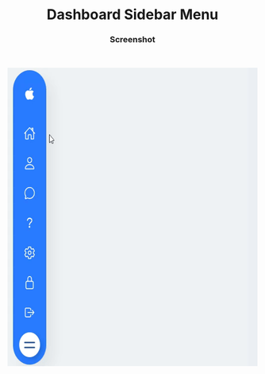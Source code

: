 <h1 align="center">Dashboard Sidebar Menu</h1>

<h3 align="center">Screenshot</h3>
</br>
<p align="center"> 
<img src="./screenshot_gif.gif" width="600" height="600" />
</p>
